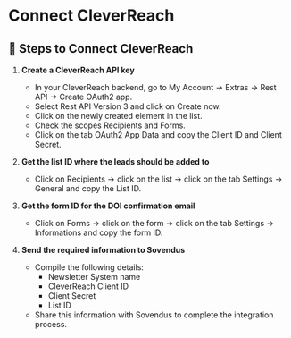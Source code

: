 # Connect CleverReach

## 📝 Steps to Connect CleverReach

1. **Create a CleverReach API key**
   - In your CleverReach backend, go to My Account → Extras → Rest API → Create OAuth2 app.
   - Select Rest API Version 3 and click on Create now.
   - Click on the newly created element in the list.
   - Check the scopes Recipients and Forms.
   - Click on the tab OAuth2 App Data and copy the Client ID and Client Secret.

2. **Get the list ID where the leads should be added to**
   - Click on Recipients → click on the list → click on the tab Settings → General and copy the List ID.

3. **Get the form ID for the DOI confirmation email**
   - Click on Forms → click on the form → click on the tab Settings → Informations and copy the form ID.

4. **Send the required information to Sovendus**
   - Compile the following details:
     - Newsletter System name
     - CleverReach Client ID
     - Client Secret
     - List ID
   - Share this information with Sovendus to complete the integration process.
